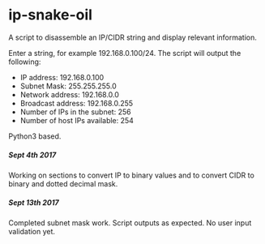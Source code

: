 # ip-snake-oil
A script to disassemble an IP/CIDR string and display relevant information. 

Enter a string, for example 192.168.0.100/24. The script will output the following: 

* IP address: 192.168.0.100
* Subnet Mask: 255.255.255.0
* Network address: 192.168.0.0
* Broadcast address: 192.168.0.255
* Number of IPs in the subnet: 256
* Number of host IPs available: 254

Python3 based. 

##### Sept 4th 2017 #####
Working on sections to convert IP to binary values and to convert CIDR to binary and dotted decimal mask. 

##### Sept 13th 2017 #####
Completed subnet mask work. Script outputs as expected. No user input validation yet. 
